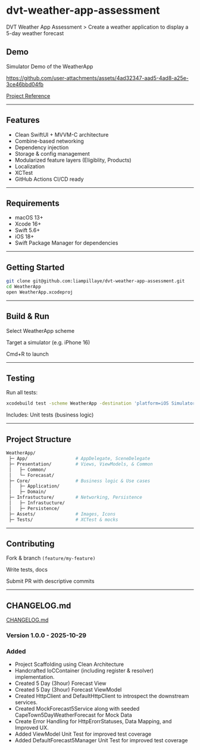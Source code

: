# dvt-weather-app-assessment
DVT Weather App Assessment > Create a weather application to display a 5-day weather forecast

## Demo

Simulator Demo of the WeatherApp 

https://github.com/user-attachments/assets/4ad32347-aad5-4ad8-a25e-3ce46bbd04fb

[Project Reference]()

---

## Features
- Clean SwiftUI + MVVM-C architecture
- Combine-based networking
- Dependency injection
- Storage & config management
- Modularized feature layers (Eligiblity, Products)
- Localization
- XCTest
- GitHub Actions CI/CD ready

---

## Requirements
- macOS 13+
- Xcode 16+
- Swift 5.6+
- iOS 18+
- Swift Package Manager for dependencies

---

## Getting Started
```bash
git clone git@github.com:liampillaye/dvt-weather-app-assessment.git
cd WeatherApp
open WeatherApp.xcodeproj
```

---

## Build & Run

Select WeatherApp scheme

Target a simulator (e.g. iPhone 16)

Cmd+R to launch

---

## Testing

Run all tests:

```bash
xcodebuild test -scheme WeatherApp -destination 'platform=iOS Simulator,name=iPhone 15'
```

Includes:
Unit tests (business logic)

---

## Project Structure
```bash
WeatherApp/
 ├─ App/                  # AppDelegate, SceneDelegate
 ├─ Presentation/         # Views, ViewModels, & Common
 │   ├─ Common/
 │   └─ Forecasat/
 ├─ Core/                 # Business logic & Use cases
 │   ├─ Application/
 │   ├─ Domain/
 ├─ Infrastucture/        # Networking, Persistence
 │   ├─ Infrastucture/
 │   ├─ Persistence/
 ├─ Assets/               # Images, Icons
 ├─ Tests/                # XCTest & mocks
```

---

## Contributing 

Fork & branch ```(feature/my-feature)```

Write tests, docs

Submit PR with descriptive commits

---

## CHANGELOG.md

[CHANGELOG.md](CHANGELOG.md)

### Version 1.0.0 - 2025-10-29
### Added
* Project Scaffolding using Clean Architecture
* Handcrafted IoCContainer (including register & resolver) implementation.
* Created 5 Day (3hour) Forecast View
* Created 5 Day (3hour) Forecast ViewModel
* Created HttpClient and DefaultHttpClient to introspect the downstream services.
* Created MockForecast5Service along with seeded CapeTown5DayWeatherForecast for Mock Data
* Create Error Handling for HttpErorrStatuses, Data Mapping, and Improved UX.
* Added ViewModel Unit Test for improved test coverage
* Added DefaultForecast5Manager Unit Test for improved test coverage